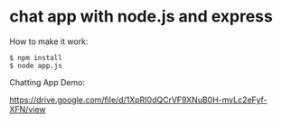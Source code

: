 # chat app with node.js and express 
How to make it work:

```
$ npm install 
$ node app.js
```

Chatting App Demo:

https://drive.google.com/file/d/1XpRI0dQCrVF9XNuB0H-mvLc2eFyf-XFN/view
